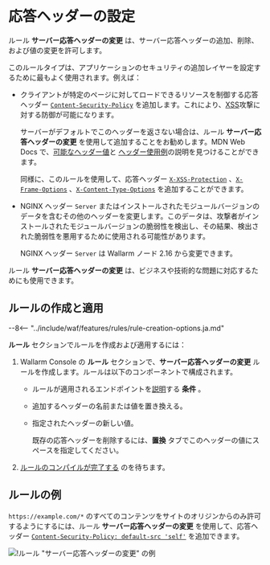 # 応答ヘッダーの設定

ルール **サーバー応答ヘッダーの変更** は、サーバー応答ヘッダーの追加、削除、および値の変更を許可します。

このルールタイプは、アプリケーションのセキュリティの追加レイヤーを設定するために最もよく使用されます。例えば：

* クライアントが特定のページに対してロードできるリソースを制御する応答ヘッダー [`Content-Security-Policy`](https://developer.mozilla.org/en-US/docs/Web/HTTP/Headers/Content-Security-Policy) を追加します。これにより、[XSS](../../attacks-vulns-list.md#crosssite-scripting-xss)攻撃に対する防御が可能になります。

    サーバーがデフォルトでこのヘッダーを返さない場合は、ルール **サーバー応答ヘッダーの変更** を使用して追加することをお勧めします。MDN Web Docs で、[可能なヘッダー値](https://developer.mozilla.org/en-US/docs/Web/HTTP/Headers/Content-Security-Policy#directives)と [ヘッダー使用例](https://developer.mozilla.org/en-US/docs/Web/HTTP/CSP#examples_common_use_cases)の説明を見つけることができます。

    同様に、このルールを使用して、応答ヘッダー [`X-XSS-Protection`](https://developer.mozilla.org/en-US/docs/Web/HTTP/Headers/X-XSS-Protection) 、[`X-Frame-Options`](https://developer.mozilla.org/en-US/docs/Web/HTTP/Headers/X-Frame-Options) 、[`X-Content-Type-Options`](https://developer.mozilla.org/en-US/docs/Web/HTTP/Headers/X-Content-Type-Options) を追加することができます。
* NGINX ヘッダー `Server` またはインストールされたモジュールバージョンのデータを含むその他のヘッダーを変更します。このデータは、攻撃者がインストールされたモジュールバージョンの脆弱性を検出し、その結果、検出された脆弱性を悪用するために使用される可能性があります。

    NGINX ヘッダー `Server` は Wallarm ノード 2.16 から変更できます。

ルール **サーバー応答ヘッダーの変更** は、ビジネスや技術的な問題に対応するためにも使用できます。

## ルールの作成と適用

--8<-- "../include/waf/features/rules/rule-creation-options.ja.md"

**ルール** セクションでルールを作成および適用するには：

1. Wallarm Console の **ルール** セクションで、**サーバー応答ヘッダーの変更** ルールを作成します。ルールは以下のコンポーネントで構成されます。

      * ルールが適用されるエンドポイントを[説明](add-rule.md#branch-description)する **条件** 。
      * 追加するヘッダーの名前または値を置き換える。
      * 指定されたヘッダーの新しい値。

        既存の応答ヘッダーを削除するには、**置換** タブでこのヘッダーの値にスペースを指定してください。

2. [ルールのコンパイルが完了する](compiling.md) のを待ちます。

## ルールの例

`https://example.com/*` のすべてのコンテンツをサイトのオリジンからのみ許可するようにするには、ルール **サーバー応答ヘッダーの変更** を使用して、応答ヘッダー [`Content-Security-Policy: default-src 'self'`](https://developer.mozilla.org/en-US/docs/Web/HTTP/CSP#example_1) を追加できます。

![!ルール "サーバー応答ヘッダーの変更" の例](../../images/user-guides/rules/add-replace-response-header.png)
